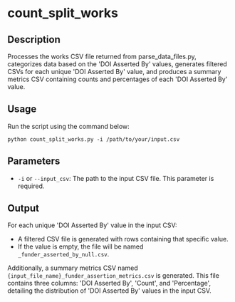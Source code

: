 # count_split_works

## Description
Processes the works CSV file returned from parse_data_files.py, categorizes data based on the 'DOI Asserted By' values, generates filtered CSVs for each unique 'DOI Asserted By' value, and produces a summary metrics CSV containing counts and percentages of each 'DOI Asserted By' value.


## Usage
Run the script using the command below:

```
python count_split_works.py -i /path/to/your/input.csv
```

## Parameters
- `-i` or `--input_csv`: The path to the input CSV file. This parameter is required.

## Output
For each unique 'DOI Asserted By' value in the input CSV:
- A filtered CSV file is generated with rows containing that specific value.
- If the value is empty, the file will be named `_funder_asserted_by_null.csv`.

Additionally, a summary metrics CSV named `{input_file_name}_funder_assertion_metrics.csv` is generated. This file contains three columns: 'DOI Asserted By', 'Count', and 'Percentage', detailing the distribution of 'DOI Asserted By' values in the input CSV.